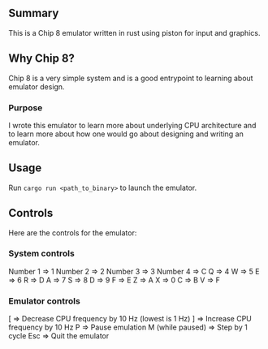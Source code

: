 ## Summary
This is a Chip 8 emulator written in rust using piston for input and graphics.

## Why Chip 8?
Chip 8 is a very simple system and is a good entrypoint to learning about emulator design.

### Purpose
I wrote this emulator to learn more about underlying CPU architecture and to learn more about how one would go about designing and writing an emulator.

## Usage
Run `cargo run <path_to_binary>` to launch the emulator.

## Controls
Here are the controls for the emulator:

### System controls
Number 1         => 1
Number 2         => 2
Number 3         => 3
Number 4         => C
Q                => 4
W                => 5
E                => 6
R                => D
A                => 7
S                => 8
D                => 9
F                => E
Z                => A
X                => 0
C                => B
V                => F

### Emulator controls
[                => Decrease CPU frequency by 10 Hz (lowest is 1 Hz)
]                => Increase CPU frequency by 10 Hz
P                => Pause emulation
M (while paused) => Step by 1 cycle
Esc              => Quit the emulator
